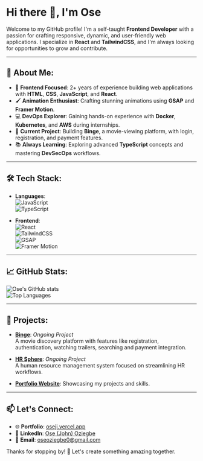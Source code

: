 # Hi there 👋, I'm Ose

Welcome to my GitHub profile! I'm a self-taught **Frontend Developer** with a passion for crafting responsive, dynamic, and user-friendly web applications. I specialize in **React** and **TailwindCSS**, and I'm always looking for opportunities to grow and contribute.

---

## 🚀 About Me:
- 🌟 **Frontend Focused**: 2+ years of experience building web applications with **HTML**, **CSS**, **JavaScript**, and **React**.
- 🖌️ **Animation Enthusiast**: Crafting stunning animations using **GSAP** and **Framer Motion**.
- 💻 **DevOps Explorer**: Gaining hands-on experience with **Docker**, **Kubernetes**, and **AWS** during internships.
- 🔧 **Current Project**: Building **Binge**, a movie-viewing platform, with login, registration, and payment features.
- 📚 **Always Learning**: Exploring advanced **TypeScript** concepts and mastering **DevSecOps** workflows.

---

## 🛠️ Tech Stack:
- **Languages**:  
  ![JavaScript](https://img.shields.io/badge/-JavaScript-F7DF1E?logo=javascript&logoColor=black&style=flat)  
  ![TypeScript](https://img.shields.io/badge/-TypeScript-3178C6?logo=typescript&logoColor=white&style=flat)

- **Frontend**:  
  ![React](https://img.shields.io/badge/-React-61DAFB?logo=react&logoColor=black&style=flat)  
  ![TailwindCSS](https://img.shields.io/badge/-TailwindCSS-06B6D4?logo=tailwindcss&logoColor=white&style=flat)  
  ![GSAP](https://img.shields.io/badge/-GSAP-88CE02?logo=greensock&logoColor=white&style=flat)  
  ![Framer Motion](https://img.shields.io/badge/-Framer%20Motion-black?logo=framer&logoColor=white&style=flat)

---

## 📈 GitHub Stats:
![Ose's GitHub stats](https://github-readme-stats.vercel.app/api?username=OseOziegbe&show_icons=true&theme=radical)  
![Top Languages](https://github-readme-stats.vercel.app/api/top-langs/?username=OseOziegbe&layout=compact&theme=radical)

---

## 🌟 Projects:
- [**Binge**](https://binge-beta.vercel.app/): _Ongoing Project_  
  A movie discovery platform with features like registration, authentication, watching trailers, searching and payment integration.  

- [**HR Sphere**](https://hr-sphere.vercel.app/): _Ongoing Project_  
  A human resource management system focused on streamlining HR workflows.
   
- [**Portfolio Website**](https://oseji.vercel.app/): Showcasing my projects and skills.  

---

## 📫 Let's Connect:
- 🌐 **Portfolio**: [oseji.vercel.app](https://oseji.vercel.app/)  
- 💼 **LinkedIn**: [Ose (John) Oziegbe](www.linkedin.com/in/ose-oziegbe-648154254)  
- 📧 **Email**: [oseoziegbe0@gmail.com](#oseoziegbe0@gmail.com)  

Thanks for stopping by! 🚀 Let's create something amazing together.
